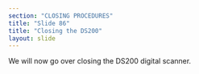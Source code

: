 ```yaml
---
section: "CLOSING PROCEDURES"
title: "Slide 86"
title: "Closing the DS200"
layout: slide
---
```


We will now go over closing the DS200 digital scanner.
